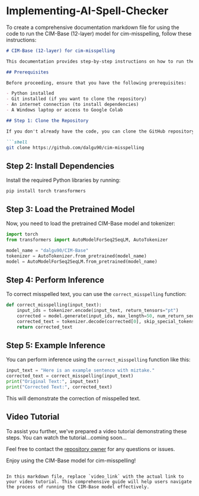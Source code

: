 # Implementing-AI-Spell-Checker

To create a comprehensive documentation markdown file for using the code to run the CIM-Base (12-layer) model for cim-misspelling, follow these instructions:

```markdown
# CIM-Base (12-layer) for cim-misspelling

This documentation provides step-by-step instructions on how to run the CIM-Base (12-layer) model for cim-misspelling. The code is available in the [dalgu90/cim-misspelling](https://github.com/dalgu90/cim-misspelling) repository.

## Prerequisites

Before proceeding, ensure that you have the following prerequisites:

- Python installed
- Git installed (if you want to clone the repository)
- An internet connection (to install dependencies)
- A Windows laptop or access to Google Colab

## Step 1: Clone the Repository

If you don't already have the code, you can clone the GitHub repository by running the following command:

```shell
git clone https://github.com/dalgu90/cim-misspelling
```

## Step 2: Install Dependencies

Install the required Python libraries by running:

```shell
pip install torch transformers
```

## Step 3: Load the Pretrained Model

Now, you need to load the pretrained CIM-Base model and tokenizer:

```python
import torch
from transformers import AutoModelForSeq2SeqLM, AutoTokenizer

model_name = "dalgu90/CIM-Base"
tokenizer = AutoTokenizer.from_pretrained(model_name)
model = AutoModelForSeq2SeqLM.from_pretrained(model_name)
```

## Step 4: Perform Inference

To correct misspelled text, you can use the `correct_misspelling` function:

```python
def correct_misspelling(input_text):
    input_ids = tokenizer.encode(input_text, return_tensors="pt")
    corrected = model.generate(input_ids, max_length=50, num_return_sequences=1, no_repeat_ngram_size=2, top_k=50, top_p=0.95, temperature=0.7)
    corrected_text = tokenizer.decode(corrected[0], skip_special_tokens=True)
    return corrected_text
```

## Step 5: Example Inference

You can perform inference using the `correct_misspelling` function like this:

```python
input_text = "Here is an example sentence with miztake."
corrected_text = correct_misspelling(input_text)
print("Original Text:", input_text)
print("Corrected Text:", corrected_text)
```

This will demonstrate the correction of misspelled text.

## Video Tutorial

To assist you further, we've prepared a video tutorial demonstrating these steps. You can watch the tutorial...coming soon...

Feel free to contact the [repository owner](https://github.com/jddavis-ai) for any questions or issues.

Enjoy using the CIM-Base model for cim-misspelling!

```

In this markdown file, replace `video_link` with the actual link to your video tutorial. This comprehensive guide will help users navigate the process of running the CIM-Base model effectively.
